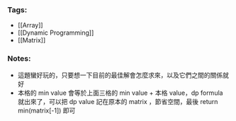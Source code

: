 ### Tags:
- [[Array]]
- [[Dynamic Programming]]
- [[Matrix]]
### Notes:
- 這題蠻好玩的，只要想一下目前的最佳解會怎麼求來，以及它們之間的關係就好
- 本格的 min value 會等於上面三格的 min value + 本格 value，dp formula 就出來了，可以把 dp value 記在原本的 matrix ，節省空間，最後 return min(matrix[-1]) 即可
